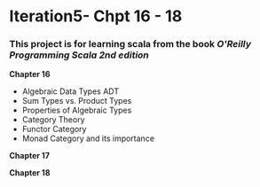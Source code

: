 # Iteration5- Chpt 16 - 18
### This project is for learning scala from the book _O'Reilly Programming Scala 2nd edition_  
**Chapter 16**
  - Algebraic Data Types ADT
  - Sum Types vs. Product Types
  - Properties of Algebraic Types
  - Category Theory
  - Functor Category
  - Monad Category and its importance
  
**Chapter 17**
  
    
**Chapter 18**

  

  

